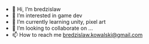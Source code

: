 - 👋 Hi, I’m bredzislaw
- 👀 I’m interested in game dev
- 🌱 I’m currently learning unity, pixel art
- 💞️ I’m looking to collaborate on ...
- 📫 How to reach me bredzislaw.kowalski@gmail.com

<!---
qruwa/qruwa is a ✨ special ✨ repository because its `README.md` (this file) appears on your GitHub profile.
You can click the Preview link to take a look at your changes.
--->
